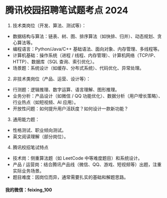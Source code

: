 # 腾讯校园招聘笔试题考点 2024

1. 技术类岗位（开发、算法、测试等）：  
- 数据结构与算法：链表、树、图、排序算法（如快排、归并）、动态规划、贪心算法等。
- 编程语言：Python/Java/C++ 基础语法、面向对象、内存管理、多线程等。
- 计算机基础：操作系统（进程 / 线程、内存管理）、计算机网络（TCP/IP、HTTP）、数据库（SQL 查询、索引优化）。
- 场景题：系统设计（如缓存、分布式系统）、代码优化、异常处理。

2. 非技术类岗位（产品、运营、设计等）：  
- 行测题：逻辑推理、数字运算、语言理解、图形推理。
- 业务分析：产品设计（如微信 / QQ 功能优化）、数据分析（用户增长策略）、行业热点（如短视频、AI 应用）。
- 开放性问题：如何提升用户活跃度？如何设计一款新功能？

3. 通用能力题：  
- 性格测试、职业倾向测试。
- 英文阅读理解（部分岗位）。

4. 腾讯校招笔试特点  
- 技术岗：侧重算法题（如 LeetCode 中等难度题目）和系统设计。
- 产品 / 运营岗：结合腾讯产品线（微信、QQ、游戏、短视频等）出题，注重实际业务场景。
- 题目难度：因岗位而异，通常需要扎实的基础和解题思路。

#### 我的微信：feixing_100
